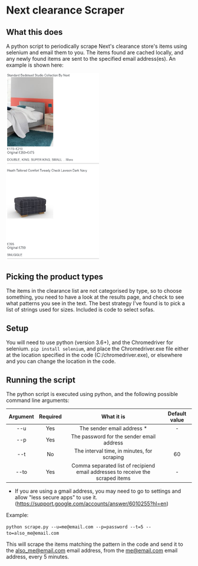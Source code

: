 Next clearance Scraper
===

## What this does

A python script to periodically scrape Next's clearance store's items using selenium and email them to you. The items found are cached locally, and any newly found items are sent to the specified email address(es). An example is shown here:

<img width="50%" src="example.png">


## Picking the product types

The items in the clearance list are not categorised by type, so to choose something, you need to have a look at the results page, and check to see what patterns you see in the text. The best strategy I've found is to pick a list of strings used for sizes. Included is code to select sofas.


## Setup

You will need to use python (version 3.6+), and the Chromedriver for selenium. ```pip install selenium```, and place the Chromedriver.exe file either at the location specified in the code (C:/chromedriver.exe), or elsewhere and you can change the location in the code.

## Running the script

The python script is executed using python, and the following possible command line arguments:

|  Argument | Required | What it is | Default value |
|:-------------:| :-----:| :-----:| :---: |
| --u  | Yes  | The sender email address *  | - |
| --p | Yes | The password for the sender email address  |  |
| --t  | No  | The interval time, in minutes, for scraping | 60 |
| --to  | Yes  | Comma separated list of recipiend email addresses to receive the scraped items | - |



* If you are using a gmail address, you may need to go to settings and allow "less secure apps" to use it. (https://support.google.com/accounts/answer/6010255?hl=en)


Example:

```python scrape.py --u=me@email.com --p=password --t=5 --to=also_me@email.com```

This will scrape the items matching the pattern in the code and send it to the also_me@email.com email address, from the me@email.com email address, every 5 minutes.


